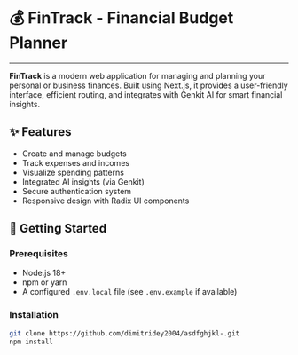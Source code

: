 # 💰 FinTrack - Financial Budget Planner

------

**FinTrack** is a modern web application for managing and planning your personal or business finances. Built using Next.js, it provides a user-friendly interface, efficient routing, and integrates with Genkit AI for smart financial insights.

## ✨ Features

- Create and manage budgets
- Track expenses and incomes
- Visualize spending patterns
- Integrated AI insights (via Genkit)
- Secure authentication system
- Responsive design with Radix UI components

## 🚀 Getting Started

### Prerequisites

- Node.js 18+
- npm or yarn
- A configured `.env.local` file (see `.env.example` if available)

### Installation

```bash
git clone https://github.com/dimitridey2004/asdfghjkl-.git
npm install
